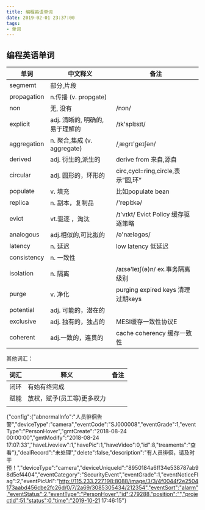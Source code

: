 ```yaml
---
title: 编程英语单词
date: 2019-02-01 23:37:00
tags: 
- 单词
---
```




## 编程英语单词

| 单词        | 中文释义                          | 备注                                 |
| ----------- | --------------------------------- | ------------------------------------ |
| segmemt     | 部分,片段                         |                                      |
| propagation | n.传播  (v. propgate)             |                                      |
| non         | 无, 没有                          | /nɔn/                                |
| explicit    | adj. 清晰的, 明确的, 易于理解的   | /ɪk'splɪsɪt/                         |
| aggregation | n. 聚合,集成      (v.  aggregate) | /ˌæɡrɪ'ɡeɪʃən/                       |
| derived     | adj. 衍生的,派生的                | derive from 来自,源自                |
| circular    | adj. 圆形的，环形的               | circ,cycl=ring,circle,表示”圆,环“    |
| populate    | v. 填充                           | 比如populate bean                    |
| replica     | n. 副本，复制品                   | /'replɪkə/                           |
| evict       | vt.驱逐 ，淘汰                    | /ɪ'vɪkt/   Evict Policy 缓存驱逐策略 |
| analogous   | adj.相似的,可比拟的               | /ə'næləgəs/                          |
| latency     | n. 延迟                           | low latency 低延迟                   |
| consistency | n. 一致性                         |                                      |
| isolation   | n. 隔离                           | /aɪsə'leɪʃ(ə)n/   ex.事务隔离级别    |
| purge       | v. 净化                           | purging expired keys 清理过期keys    |
| potential   | adj. 可能的，潜在的               |                                      |
| exclusive   | adj. 独有的，独占的               | MESI缓存一致性协议E                  |
| coherent    | adj.一致的，连贯的                | cache coherency 缓存一致性           |

其他词汇：

| 词汇 | 释义                       | 备注 |
| ---- | -------------------------- | ---- |
| 闭环 | 有始有终完成               |      |
| 赋能 | 放权，赋予(员工等)更多权力 |      |
|      |                            |      |

 {"config":{"abnormalInfo":"人员徘徊告警","deviceType":"camera","eventCode":"SJ000008","eventGrade":1,"eventType":"PersonHover","gmtCreate":"2018-08-24 00:00:00","gmtModify":"2018-08-24 17:07:33","haveLiveview":1,"havePic":1,"haveVideo":0,"id":8,"treaments":"查看"},"dealRecord":"未处理","delete":false,"description":"有人员徘徊，请及时干预！","deviceType":"camera","deviceUniqueId":"8950184a6ff34e538787ab98d5ef4404","eventCategory":"SecurityEvent","eventGrade":1,"eventNoticeFlag":2,"eventPicUrl":"http://115.233.227.198:8088/image/3/3/4f0044f2e2504173aabd456cbe2fc26d/0/7/2a69/3085305434/212354","eventSort":"alarm","eventStatus":2,"eventType":"PersonHover","id":279288,"position":"","projectId":51,"status":0,"time":"2019-10-21 17:46:15"} 